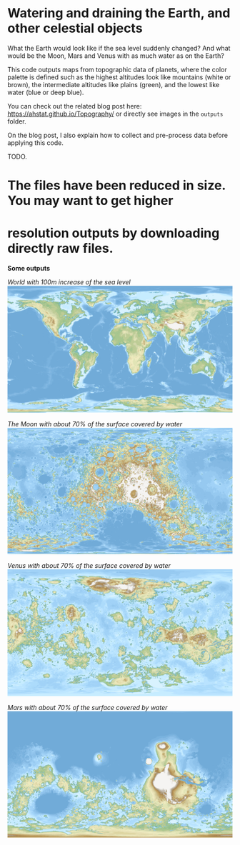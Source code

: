 # Watering and draining the Earth, and other celestial objects

What the Earth would look like if the sea level suddenly changed?
And what would be the Moon, Mars and Venus with as much water as on the Earth?

This code outputs maps from topographic data of planets, where the color palette 
is defined such as the highest altitudes look like mountains (white or brown),
the intermediate altitudes like plains (green), and the lowest like water 
(blue or deep blue).

You can check out the related blog post here: https://ahstat.github.io/Topography/
or directly see images in the `outputs` folder.

On the blog post, I also explain how to collect and pre-process data before
applying this code.



TODO.


# The files have been reduced in size. You may want to get higher
# resolution outputs by downloading directly raw files.







**Some outputs**

*World with 100m increase of the sea level*
![World with 100m increase of the sea level](outputs/world/outputs1920/world100.png) 

*The Moon with about 70% of the surface covered by water*
![The Moon with about 70% of the surface covered by water](outputs/moon/outputs1920/moon305.png) 

*Venus with about 70% of the surface covered by water*
![Venus with about 70% of the surface covered by water](outputs/venus/outputs1920/venus965.png) 

*Mars with about 70% of the surface covered by water*
![Mars with about 70% of the surface covered by water](outputs/mars/outputs1920/mars1436.png) 